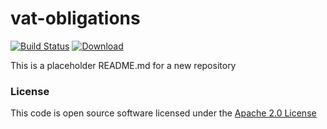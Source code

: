 # vat-obligations

[![Build Status](https://travis-ci.org/hmrc/vat-obligations.svg)](https://travis-ci.org/hmrc/vat-obligations) [ ![Download](https://api.bintray.com/packages/hmrc/releases/vat-obligations/images/download.svg) ](https://bintray.com/hmrc/releases/vat-obligations/_latestVersion)

This is a placeholder README.md for a new repository

### License

This code is open source software licensed under the [Apache 2.0 License]("http://www.apache.org/licenses/LICENSE-2.0.html")